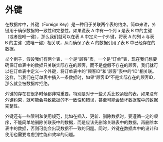 # 外键

在数据库中，外键（Foreign Key）是一种用于关联两个表的约束。简单来讲，外键用于确保数据的一致性和完整性。如果说表 A 中有一个列 a 是表 B 中的主键（或者是唯一键），那么我们就可以在表 A 中定义一个外键，将表 A 的列 a 与表 B 的主键（或唯一键）相关联，从而确保了表 A 的数据引用了表 B 中已经存在的数据。

举个例子，假设我们有两个表，一个是“顾客”表，一个是“订单”表，现在我们想要确保订单表中的数据只关联实际存在的顾客，而不是虚假不存在的顾客，我们就可以在订单表中定义一个外键，将订单表中的“顾客ID”和“顾客”表中的“ID”相关联。这样，当我们在订单表中插入一条数据时，如果“顾客ID”不是实际存在的顾客ID，那么就会被数据库拒绝。

外键的存在在很多时候都非常重要，特别是对于一些关系比较紧密的表，如果没有外键约束，就可能会导致数据的不一致性和错误，甚至可能会破坏数据库中的数据完整性。

外键还有一些限制和使用规范，比如在插入、更新、删除数据时，要遵循一定的顺序，不能简单地删除关联表中的数据，而是应该先删除关联表中的数据，再删除本表中的数据，否则可能会出现数据不一致的问题。同时，外键在数据库中的设计和使用也需要考虑到性能和效率的问题。